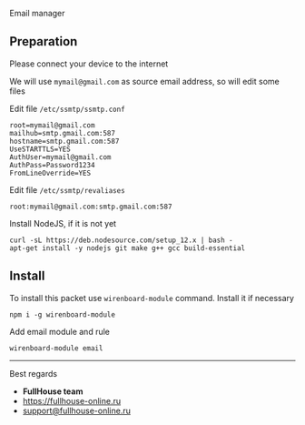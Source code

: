 Email manager

##  Preparation

Please connect your device to the internet

We will use `mymail@gmail.com` as source email address, so will edit some files

Edit file `/etc/ssmtp/ssmtp.conf`
```
root=mymail@gmail.com
mailhub=smtp.gmail.com:587
hostname=smtp.gmail.com:587
UseSTARTTLS=YES
AuthUser=mymail@gmail.com
AuthPass=Password1234
FromLineOverride=YES
```

Edit file `/etc/ssmtp/revaliases`
```
root:mymail@gmail.com:smtp.gmail.com:587
```

Install NodeJS, if it is not yet
```
curl -sL https://deb.nodesource.com/setup_12.x | bash -
apt-get install -y nodejs git make g++ gcc build-essential
```

##  Install

To install this packet use `wirenboard-module` command. Install it if necessary
```
npm i -g wirenboard-module
```

Add email module and rule
```
wirenboard-module email
```

----

Best regards
- **FullHouse team**
- https://fullhouse-online.ru
- support@fullhouse-online.ru
